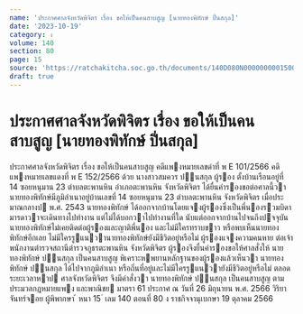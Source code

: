 ```yaml
---
name: 'ประกาศศาลจังหวัดพิจิตร เรื่อง ขอให้เป็นคนสาบสูญ [นายทองพิทักษ์ ปิ่นสกุล]'
date: '2023-10-19'
category: ง
volume: 140
section: 80
page: 15
source: 'https://ratchakitcha.soc.go.th/documents/140D080N0000000001500.pdf'
draft: true
---
```


# ประกาศศาลจังหวัดพิจิตร เรื่อง ขอให้เป็นคนสาบสูญ [นายทองพิทักษ์ ปิ่นสกุล]

ประกาศศาลจังหวัดพิจิตร เรื่อง ขอให้เป็นคนสาบสูญ คดีแพงหมายเลขดําที่ พ E 101/2566 คดีแพงหมายเลขแดงที่ พ E 152/2566 ด้วย นางสาวสมควร ปนสกุล ผู้รอง ตั้งบ้านเรือนอยู่ที่ 14 ซอยหนุมาน 23 ตําบลตะพานหิน อําเภอตะพานหิน จังหวัดพิจิตร ได้ยื่นคํารองขอต่อศาลนี้วา นายทองพิทักษ์มีภูมิลําเนาอยู่บ้านเลขที่ 14 ซอยหนุมาน 23 ตําบลตะพานหิน จังหวัดพิจิตร เมื่อประมาณกลางป พ.ศ. 2543 นายทองพิทักษ์ ได้ออกจากบ้านโดยแจงผู้รองซึ่งเป็นพี่นองรวมบิดามารดาวาจะเดินทางไปทํางาน แต่ไม่ได้บอกวาไปทํางานที่ใด นับแต่ออกจากบ้านไปจนถึงปจจุบันนายทองพิทักษ์ไม่เคยติดต่อผู้รองและญาติพี่นอง และไม่มีใครทราบขาว หรือพบเห็นนายทองพิทักษ์อีกเลย ไม่มีใครรูแนวานายทองพิทักษ์ยังมีชีวิตอยู่หรือไม่ ผู้รองแจงความคนหาย ต่อเจ้าพนักงานตํารวจสถานีตํารวจภูธรตะพานหิน จังหวัดพิจิตร ผู้รองจึงยื่นคํารองขอให้ศาลสั่งให้ นายทองพิทักษ์ ปนสกุล เป็นคนสาบสูญ พิเคราะหพยานหลักฐานของผู้รองแล้วเห็นวา นายทองพิทักษ์ ปนสกุล ได้ไปจากภูมิลําเนา หรือถิ่นที่อยู่และไม่มีใครรูแนวายังมีชีวิตอยู่หรือไม่ ตลอดระยะเวลาหาป ศาลจังหวัดพิจิตร จึงมีคําสั่งวา นายทองพิทักษ์ ปนสกุล เป็นคนสาบสูญ ตามประมวลกฎหมายแพง และพาณิชย มาตรา 61 ประกาศ ณ วันที่ 26 มิถุนายน พ.ศ. 2566 วิริยา จันทร์จอย ผู้พิพากษา ้ หนา 15 ่ เลม 140 ตอนที่ 80 ง ราชกิจจานุเบกษา 19 ตุลาคม 2566
